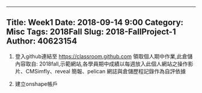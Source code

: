 ---
Title: Week1
Date: 2018-09-14 9:00
Category: Misc
Tags: 2018Fall
Slug: 2018-FallProject-1
Author: 40623154
----

1. 登入github連結至 https://classroom.github.com 領取個人期中作業,此倉儲內容取自: 2018fall,示範網站,各學員期中成績以每週放入此個人網站之操作影片、CMSimfly、reveal 簡報、pelican 網誌與倉儲歷程記錄作為自評依據

2. 建立onshape帳戶